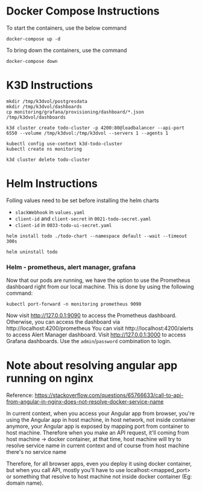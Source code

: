 # Docker Compose Instructions
To start the containers, use the below command
```shell
docker-compose up -d
```

To bring down the containers, use the command
```shell
docker-compose down
```

# K3D Instructions

```shell
mkdir /tmp/k3dvol/postgresdata
mkdir /tmp/k3dvol/dashboards
cp monitoring/grafana/provisioning/dashboard/*.json /tmp/k3dvol/dashboards

k3d cluster create todo-cluster -p 4200:80@loadbalancer --api-port 6550 --volume /tmp/k3dvol:/tmp/k3dvol --servers 1 --agents 1

kubectl config use-context k3d-todo-cluster
kubectl create ns monitoring

k3d cluster delete todo-cluster
```

# Helm Instructions
Folling values need to be set before installing the helm charts
- `slackWebhook` in `values.yaml`
- `client-id` and `client-secret` in `0021-todo-secret.yaml`
- `client-id` in `0033-todo-ui-secret.yaml`

```shell
helm install todo ./todo-chart --namespace default --wait --timeout 300s

helm uninstall todo
```

### Helm - prometheus, alert manager, grafana
Now that our pods are running, we have the option to use the Prometheus dashboard right from our local machine. This is done by using the following command:
```shell
kubectl port-forward -n monitoring prometheus 9090
```
Now visit http://127.0.0.1:9090 to access the Prometheus dashboard. Otherwise, you can access the dashboard via http://localhost:4200/prometheus
You can visit http://localhost:4200/alerts to access Alert Manager dashboard.
Visit http://127.0.0.1:3000 to access Grafana dashboards. Use the `admin`/`password` combination to login.


# Note about resolving angular app running on nginx
Reference: https://stackoverflow.com/questions/65766633/call-to-api-from-angular-in-nginx-does-not-resolve-docker-service-name

In current context, when you access your Angular app from browser, you're using the Angular app in host machine, in host network, not inside container anymore, your Angular app is exposed by mapping port from container to host machine. Therefore when you make an API request, it'll coming from host machine -> docker container, at that time, host machine will try to resolve service name in current context and of course from host machine there's no service name

Therefore, for all browser apps, even you deploy it using docker container, but when you call API, mostly you'll have to use localhost:<mapped_port> or something that resolve to host machine not inside docker container (Eg: domain name).
